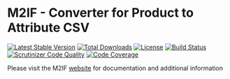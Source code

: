 # M2IF - Converter for Product to Attribute CSV

[![Latest Stable Version](https://img.shields.io/packagist/v/techdivision/import-converter-product-attribute.svg?style=flat-square)](https://packagist.org/packages/techdivision/import-converter-product-attribute) 
 [![Total Downloads](https://img.shields.io/packagist/dt/techdivision/import-converter-product-attribute.svg?style=flat-square)](https://packagist.org/packages/techdivision/import-converter-product-attribute)
 [![License](https://img.shields.io/packagist/l/techdivision/import-converter-product-attribute.svg?style=flat-square)](https://packagist.org/packages/techdivision/import-converter-product-attribute)
 [![Build Status](https://img.shields.io/travis/techdivision/import-converter-product-attribute/master.svg?style=flat-square)](http://travis-ci.org/techdivision/import-converter-product-attribute)
 [![Scrutinizer Code Quality](https://img.shields.io/scrutinizer/g/techdivision/import-converter-product-attribute/master.svg?style=flat-square)](https://scrutinizer-ci.com/g/techdivision/import-converter-product-attribute/?branch=master)
 [![Code Coverage](https://img.shields.io/scrutinizer/coverage/g/techdivision/import-converter-product-attribute/master.svg?style=flat-square)](https://scrutinizer-ci.com/g/techdivision/import-converter-product-attribute/?branch=master)

Please visit the M2IF [website](https://m2if.com) for documentation and additional information
